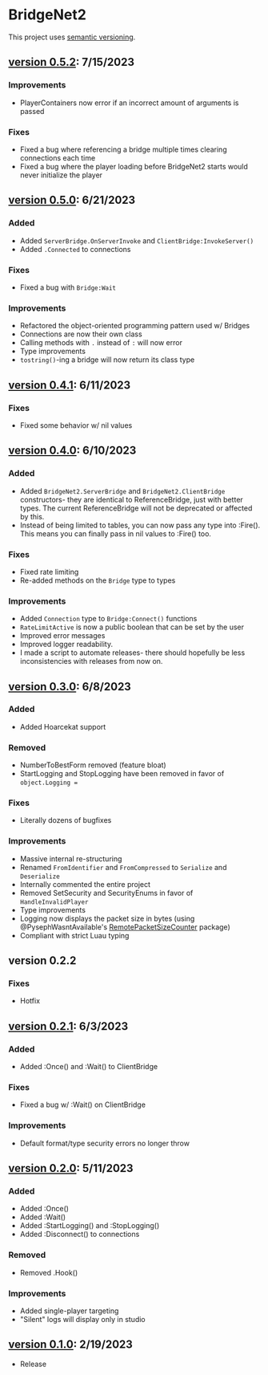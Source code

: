 # BridgeNet2

This project uses [semantic versioning](https://semver.org/spec/v2.0.0.html).

## [version 0.5.2](https://github.com/ffrostflame/BridgeNet2/releases/tag/v0.5.2): 7/15/2023

### Improvements

- PlayerContainers now error if an incorrect amount of arguments is passed

### **Fixes**

- Fixed a bug where referencing a bridge multiple times clearing connections each time
- Fixed a bug where the player loading before BridgeNet2 starts would never initialize the player

## [version 0.5.0](https://github.com/ffrostflame/BridgeNet2/releases/tag/v0.5.0): 6/21/2023

### **Added**

- Added `ServerBridge.OnServerInvoke` and `ClientBridge:InvokeServer()`
- Added `.Connected` to connections

### **Fixes**

- Fixed a bug with `Bridge:Wait`

### **Improvements**

- Refactored the object-oriented programming pattern used w/ Bridges
- Connections are now their own class
- Calling methods with `.` instead of `:` will now error
- Type improvements
- `tostring()`-ing a bridge will now return its class type

## [version 0.4.1](https://github.com/ffrostflame/BridgeNet2/releases/tag/v0.4.1): 6/11/2023

### **Fixes**

- Fixed some behavior w/ nil values

## [version 0.4.0](https://github.com/ffrostflame/BridgeNet2/releases/tag/v0.4.0): 6/10/2023

### **Added**

- Added `BridgeNet2.ServerBridge` and `BridgeNet2.ClientBridge` constructors- they are identical to ReferenceBridge, just with better types. The current ReferenceBridge will not be deprecated or affected by this.
- Instead of being limited to tables, you can now pass any type into :Fire(). This means you can finally pass in nil values to :Fire() too.

### **Fixes**

- Fixed rate limiting
- Re-added methods on the `Bridge` type to types

### **Improvements**

- Added `Connection` type to `Bridge:Connect()` functions
- `RateLimitActive` is now a public boolean that can be set by the user
- Improved error messages
- Improved logger readability.
- I made a script to automate releases- there should hopefully be less inconsistencies with releases from now on.

## [version 0.3.0](https://github.com/ffrostflame/BridgeNet2/releases/tag/v0.3.0): 6/8/2023

### **Added**

- Added Hoarcekat support

### **Removed**

- NumberToBestForm removed (feature bloat)
- StartLogging and StopLogging have been removed in favor of `object.Logging =`

### **Fixes**

- Literally dozens of bugfixes

### **Improvements**

- Massive internal re-structuring
- Renamed `FromIdentifier` and `FromCompressed` to `Serialize` and `Deserialize`
- Internally commented the entire project
- Removed SetSecurity and SecurityEnums in favor of `HandleInvalidPlayer`
- Type improvements
- Logging now displays the packet size in bytes (using @PysephWasntAvailable's [RemotePacketSizeCounter](https://github.com/PysephWasntAvailable/RemotePacketSizeCounter) package)
- Compliant with strict Luau typing

## version 0.2.2

### **Fixes**

- Hotfix

## [version 0.2.1](https://github.com/ffrostflame/BridgeNet2/releases/tag/v0.2.1): 6/3/2023

### **Added**

- Added :Once() and :Wait() to ClientBridge

### **Fixes**

- Fixed a bug w/ :Wait() on ClientBridge

### **Improvements**

- Default format/type security errors no longer throw

## [version 0.2.0](https://github.com/ffrostflame/BridgeNet2/releases/tag/v0.2.0): 5/11/2023

### **Added**

- Added :Once()
- Added :Wait()
- Added :StartLogging() and :StopLogging()
- Added :Disconnect() to connections

### **Removed**

- Removed .Hook()

### **Improvements**

- Added single-player targeting
- "Silent" logs will display only in studio

## [version 0.1.0](https://github.com/ffrostflame/BridgeNet2/releases/tag/v0.1.0): 2/19/2023

- Release
